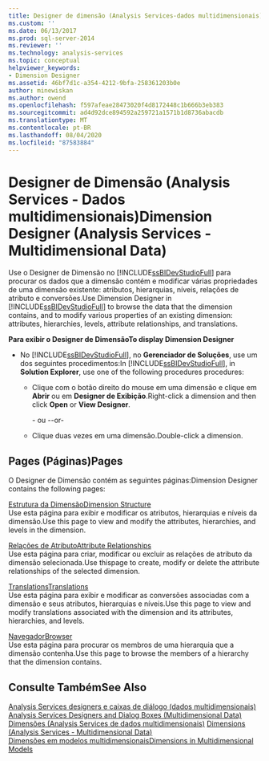 ```yaml
---
title: Designer de dimensão (Analysis Services-dados multidimensionais) | Microsoft Docs
ms.custom: ''
ms.date: 06/13/2017
ms.prod: sql-server-2014
ms.reviewer: ''
ms.technology: analysis-services
ms.topic: conceptual
helpviewer_keywords:
- Dimension Designer
ms.assetid: 46bf7d1c-a354-4212-9bfa-258361203b0e
author: minewiskan
ms.author: owend
ms.openlocfilehash: f597afeae28473020f4d8172448c1b666b3eb383
ms.sourcegitcommit: ad4d92dce894592a259721a1571b1d8736abacdb
ms.translationtype: MT
ms.contentlocale: pt-BR
ms.lasthandoff: 08/04/2020
ms.locfileid: "87583884"
---
```

# <a name="dimension-designer-analysis-services---multidimensional-data"></a><span data-ttu-id="9481b-102">Designer de Dimensão (Analysis Services - Dados multidimensionais)</span><span class="sxs-lookup"><span data-stu-id="9481b-102">Dimension Designer (Analysis Services - Multidimensional Data)</span></span>
  <span data-ttu-id="9481b-103">Use o Designer de Dimensão no [!INCLUDE[ssBIDevStudioFull](../includes/ssbidevstudiofull-md.md)] para procurar os dados que a dimensão contém e modificar várias propriedades de uma dimensão existente: atributos, hierarquias, níveis, relações de atributo e conversões.</span><span class="sxs-lookup"><span data-stu-id="9481b-103">Use Dimension Designer in [!INCLUDE[ssBIDevStudioFull](../includes/ssbidevstudiofull-md.md)] to browse the data that the dimension contains, and to modify various properties of an existing dimension: attributes, hierarchies, levels, attribute relationships, and translations.</span></span>  
  
 <span data-ttu-id="9481b-104">**Para exibir o Designer de Dimensão**</span><span class="sxs-lookup"><span data-stu-id="9481b-104">**To display Dimension Designer**</span></span>  
  
-   <span data-ttu-id="9481b-105">No [!INCLUDE[ssBIDevStudioFull](../includes/ssbidevstudiofull-md.md)], no **Gerenciador de Soluções**, use um dos seguintes procedimentos:</span><span class="sxs-lookup"><span data-stu-id="9481b-105">In [!INCLUDE[ssBIDevStudioFull](../includes/ssbidevstudiofull-md.md)], in **Solution Explorer**, use one of the following procedures procedures:</span></span>  
  
    -   <span data-ttu-id="9481b-106">Clique com o botão direito do mouse em uma dimensão e clique em **Abrir** ou em **Designer de Exibição**.</span><span class="sxs-lookup"><span data-stu-id="9481b-106">Right-click a dimension and then click **Open** or **View Designer**.</span></span>  
  
         <span data-ttu-id="9481b-107">- ou -</span><span class="sxs-lookup"><span data-stu-id="9481b-107">-or-</span></span>  
  
    -   <span data-ttu-id="9481b-108">Clique duas vezes em uma dimensão.</span><span class="sxs-lookup"><span data-stu-id="9481b-108">Double-click a dimension.</span></span>  
  
## <a name="pages"></a><span data-ttu-id="9481b-109">Pages (Páginas)</span><span class="sxs-lookup"><span data-stu-id="9481b-109">Pages</span></span>  
 <span data-ttu-id="9481b-110">O Designer de Dimensão contém as seguintes páginas:</span><span class="sxs-lookup"><span data-stu-id="9481b-110">Dimension Designer contains the following pages:</span></span>  
  
 [<span data-ttu-id="9481b-111">Estrutura da Dimensão</span><span class="sxs-lookup"><span data-stu-id="9481b-111">Dimension Structure</span></span>](dimension-structure-dimension-designer-analysis-services-multidimensional-data.md)  
 <span data-ttu-id="9481b-112">Use esta página para exibir e modificar os atributos, hierarquias e níveis da dimensão.</span><span class="sxs-lookup"><span data-stu-id="9481b-112">Use this page to view and modify the attributes, hierarchies, and levels in the dimension.</span></span>  
  
 [<span data-ttu-id="9481b-113">Relações de Atributo</span><span class="sxs-lookup"><span data-stu-id="9481b-113">Attribute Relationships</span></span>](attribute-relationships-dimension-designer-analysis-services-multidimensional-data.md)  
 <span data-ttu-id="9481b-114">Use esta página para criar, modificar ou excluir as relações de atributo da dimensão selecionada.</span><span class="sxs-lookup"><span data-stu-id="9481b-114">Use thispage to create, modify or delete the attribute relationships of the selected dimension.</span></span>  
  
 [<span data-ttu-id="9481b-115">Translations</span><span class="sxs-lookup"><span data-stu-id="9481b-115">Translations</span></span>](translations-dimension-designer-analysis-services-multidimensional-data.md)  
 <span data-ttu-id="9481b-116">Use esta página para exibir e modificar as conversões associadas com a dimensão e seus atributos, hierarquias e níveis.</span><span class="sxs-lookup"><span data-stu-id="9481b-116">Use this page to view and modify translations associated with the dimension and its attributes, hierarchies, and levels.</span></span>  
  
 [<span data-ttu-id="9481b-117">Navegador</span><span class="sxs-lookup"><span data-stu-id="9481b-117">Browser</span></span>](browser-dimension-designer-analysis-services-multidimensional-data.md)  
 <span data-ttu-id="9481b-118">Use esta página para procurar os membros de uma hierarquia que a dimensão contenha.</span><span class="sxs-lookup"><span data-stu-id="9481b-118">Use this page to browse the members of a hierarchy that the dimension contains.</span></span>  
  
## <a name="see-also"></a><span data-ttu-id="9481b-119">Consulte Também</span><span class="sxs-lookup"><span data-stu-id="9481b-119">See Also</span></span>  
 <span data-ttu-id="9481b-120">[Analysis Services designers e caixas de diálogo &#40;dados multidimensionais&#41;](analysis-services-designers-and-dialog-boxes-multidimensional-data.md) </span><span class="sxs-lookup"><span data-stu-id="9481b-120">[Analysis Services Designers and Dialog Boxes &#40;Multidimensional Data&#41;](analysis-services-designers-and-dialog-boxes-multidimensional-data.md) </span></span>  
 <span data-ttu-id="9481b-121">[Dimensões &#40;Analysis Services de dados multidimensionais&#41;](multidimensional-models-olap-logical-dimension-objects/dimensions-analysis-services-multidimensional-data.md) </span><span class="sxs-lookup"><span data-stu-id="9481b-121">[Dimensions &#40;Analysis Services - Multidimensional Data&#41;](multidimensional-models-olap-logical-dimension-objects/dimensions-analysis-services-multidimensional-data.md) </span></span>  
 [<span data-ttu-id="9481b-122">Dimensões em modelos multidimensionais</span><span class="sxs-lookup"><span data-stu-id="9481b-122">Dimensions in Multidimensional Models</span></span>](multidimensional-models/dimensions-in-multidimensional-models.md)  
  
  
